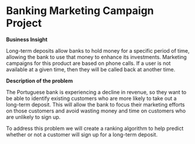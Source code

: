 # Banking Marketing Campaign Project

**Business Insight**

Long-term deposits allow banks to hold money for a specific period of time, allowing the bank to use that money to enhance its investments. Marketing campaigns for this product are based on phone calls. If a user is not available at a given time, then they will be called back at another time.

**Description of the problem**

The Portuguese bank is experiencing a decline in revenue, so they want to be able to identify existing customers who are more likely to take out a long-term deposit. This will allow the bank to focus their marketing efforts on those customers and avoid wasting money and time on customers who are unlikely to sign up.

To address this problem we will create a ranking algorithm to help predict whether or not a customer will sign up for a long-term deposit.
